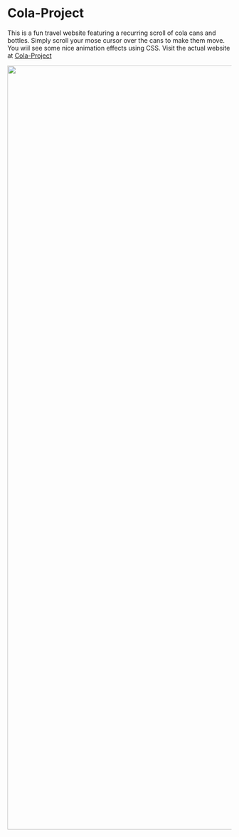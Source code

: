 # Cola-Project
This is a fun travel website featuring a recurring scroll of cola cans and bottles. Simply scroll your mose cursor over the cans to make them move. You wiil see some nice animation effects using CSS.
Visit the actual website at [Cola-Project](https://lm32.github.io/Cola-Project/#)

<img width="1716" src="https://lm32.github.io/Cola-Project/#">
